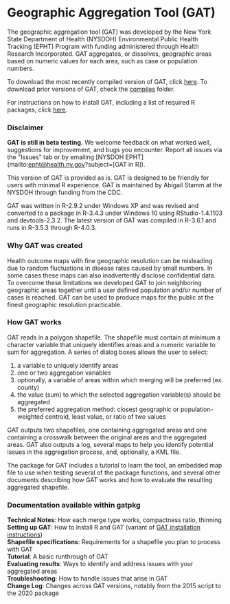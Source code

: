 # Geographic Aggregation Tool (GAT)

The geographic aggregation tool (GAT) was developed by the New York State Department of Health (NYSDOH) Environmental Public Health Tracking (EPHT) Program with funding administered through Health Research Incorporated. GAT aggregates, or dissolves, geographic areas based on numeric values for each area, such as case or population numbers.

To download the most recently compiled version of GAT, click [here](compiles/gatpkg_1.61.0.tar.gz?raw=TRUE). To download prior versions of GAT, check the [compiles](compiles) folder.

For instructions on how to install GAT, including a list of required R packages, click [here](compiles/gat_install_instructions.pdf).

### Disclaimer

**GAT is still in beta testing.** We welcome feedback on what worked well, suggestions for improvement, and bugs you encounter. Report all issues via the "Issues" tab or by emailing [NYSDOH EPHT](mailto:epht@health.ny.gov?subject=[GAT in R]).

This version of GAT is provided as is. GAT is designed to be friendly for users with minimal R experience. GAT is maintained by Abigail Stamm at the NYSDOH through funding from the CDC. 

GAT was written in R-2.9.2 under Windows XP and was revised and converted to a package in R-3.4.3 under Windows 10 using RStudio-1.4.1103 and devtools-2.3.2. The latest version of GAT was compiled in R-3.6.1 and runs in R-3.5.3 through R-4.0.3. 

### Why GAT was created

Health outcome maps with fine geographic resolution can be misleading due to random fluctuations in disease rates caused by small numbers. In some cases these maps can also inadvertently disclose confidential data. To overcome these limitations we developed GAT to join neighboring geographic areas together until a user defined population and/or number of cases is reached. GAT can be used to produce maps for the public at the finest geographic resolution practicable.

### How GAT works

GAT reads in a polygon shapefile. The shapefile must contain at minimum a character variable that uniquely identifies areas and a numeric variable to sum for aggregation. A series of dialog boxes allows the user to select: 

1. a variable to uniquely identify areas
2. one or two aggregation variables
3. optionally, a variable of areas within which merging will be preferred (ex. county)
4. the value (sum) to which the selected aggregation variable(s) should be aggregated
5. the preferred aggregation method: closest geographic or population-weighted centroid, least value, or ratio of two values

GAT outputs two shapefiles, one containing aggregated areas and one containing a crosswalk between the original areas and the aggregated areas. GAT also outputs a log, several maps to help you identify potential issues in the aggregation process, and, optionally, a KML file.

The package for GAT includes a tutorial to learn the tool, an embedded map file to use when testing several of the package functions, and several other documents describing how GAT works and how to evaluate the resulting aggregated shapefile.


### Documentation available within gatpkg

**Technical Notes**: How each merge type works, compactness ratio, thinning  
**Setting up GAT**: How to install R and GAT (variant of [GAT installation instructions](compiles/gat_install_instructions.pdf))  
**Shapefile specifications**: Requirements for a shapefile you plan to process with GAT  
**Tutorial**: A basic runthrough of GAT  
**Evaluating results**: Ways to identify and address issues with your aggregated areas  
**Troubleshooting**: How to handle issues that arise in GAT  
**Change Log**: Changes across GAT versions, notably from the 2015 script to the 2020 package  

